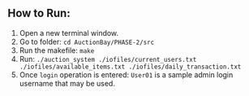 ## How to Run:

1) Open a new terminal window.
2) Go to folder: `cd AuctionBay/PHASE-2/src`
3) Run the makefile: `make`
4) Run: `./auction_system ./iofiles/current_users.txt ./iofiles/available_items.txt ./iofiles/daily_transaction.txt`
5) Once `login` operation is entered: `User01` is a sample admin login username that may be used.
